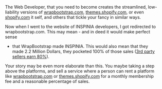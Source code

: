 The Web Developer, that you need to become creates the streamlined,
low-liability versions of [wrapbootstrap.com][1], [themes.shopify.com][2],
or even [shopify.com][3] it self, and others that tickle your fancy in
similar ways.

Now when I went to the website of INSPINIA developers, I got redirected to
wrapbootstrap.com. This may mean - and in deed it would make perfect sense
- that WrapBootstrap made INSPINIA. This would also mean that they made 2.2
Million Dollars, they pocketed 100% of those sales ([3rd party sellers earn
80%][4]).

Your story may be even more elaborate than this. You maybe taking a step
above the platforms, and sell a service where a person can rent a platform
like [wrapbootstrap.com][5] or [themes.shopify.com][6] for a monthly
membership fee and a reasonable percentage of sales.

[1]: wrapbootstrap.com
[2]: https://themes.shopify.com/
[3]: https://shopify.com/
[4]: https://support.wrapbootstrap.com/help/fee-structure
[5]: wrapbootstrap.com
[6]: https://themes.shopify.com/